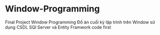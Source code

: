 # Window-Programming
Final Project Window Programming
Đồ án cuối kỳ lập trình trên Window sử dụng CSDL SQl Server và Entity Framwork code first
